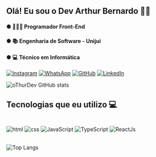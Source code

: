 ## Olá! Eu sou o Dev Arthur Bernardo 👋🙂

#### ● 👨🏽‍💻 Programador Front-End
#### ● 📚 Engenharia de Software - Unijui
#### ● 💻 Técnico em Informática 

[![Instagram](https://img.shields.io/badge/Instagram-E4405F?style=for-the-badge&logo=instagram&logoColor=white)](https://www.instagram.com/o_thuurr/)
[![WhatsApp](https://img.shields.io/badge/WhatsApp-25D366?style=for-the-badge&logo=whatsapp&logoColor=white)](http://api.whatsapp.com/send?phone=55996879174)
[![GitHub](https://img.shields.io/badge/GitHub-100000?style=for-the-badge&logo=github&logoColor=white)](https://github.com/oThurDev)
[![LinkedIn](https://img.shields.io/badge/linkedin-%230077B5.svg?style=for-the-badge&logo=linkedin&logoColor=white)](https://www.linkedin.com/in/othurdev/)

![oThurDev GitHub stats](https://github-readme-stats.vercel.app/api?username=oThurDev&show_icons=true&theme=tokyonight)

## Tecnologias que eu utilizo 💻

<div style="display: inline_block"><br/>
    <img align="center" alt="html" src="https://img.shields.io/badge/HTML5-E34F26?style=for-the-badge&logo=html5&logoColor=white" />
    <img align="center" alt="css" src="https://img.shields.io/badge/CSS3-1572B6?style=for-the-badge&logo=css3&logoColor=white" />
    <img align="center" alt="JavaScript" src="https://img.shields.io/badge/JavaScript-F7DF1E?style=for-the-badge&logo=javascript&logoColor=black" />
    <img align="center" alt="TypeScript" src="https://img.shields.io/badge/TypeScript-007ACC?style=for-the-badge&logo=typescript&logoColor=white" />
    <img align="center" alt="ReactJs" src="https://img.shields.io/badge/React-20232A?style=for-the-badge&logo=react&logoColor=61DAFB" />
</div><br/>

![Top Langs](https://github-readme-stats.vercel.app/api/top-langs/?username=oThurDev&demo=true)
